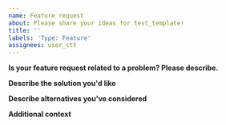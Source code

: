 ```yaml
---
name: Feature request
about: Please share your ideas for test_template!
title: ''
labels: 'Type: Feature'
assignees: user_ctt
---
```


**Is your feature request related to a problem? Please describe.**
<!-- A description of what the problem is. Ex. I'm always frustrated when [...] -->

**Describe the solution you'd like**
<!-- A description of what you want to happen -->

**Describe alternatives you've considered**
<!-- A description of any alternative solutions or features you've considered -->

**Additional context**
<!-- Add any other context or screenshots about the feature request here -->
